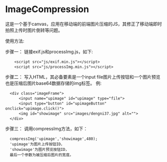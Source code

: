 ImageCompression
================

这是一个基于canvas，应用在移动端的前端图片压缩的JS，其修正了移动端即时拍照上传时图片倒转等问题。

使用方法:

步骤一：
      链接exif.js和processImg.js，如下:

        <script src="js/exif.min.js"></script>
        <script src="js/processImg.min.js"></script>

步骤二：
      写入HTML，其必备要素是一个input file图片上传按钮和一个图片预览也是压缩后图片base64数据存储的img标签。
      例:

      <div class="imageFrame">
          <input name="upimage" id="upimage" type="file">
          <input type="button" id="upimageButton" onclick="upimage.click()">
          <img id="showimage" src="images/dengni37.jpg" alt="">
      </div>

步骤三：
      调用compressImg方法，如下：
      
      compressImg('upimage','showimage',480);
      'upimage'为图片上传按钮ID，
      'showimage'为图片预览按钮ID，
      最后一个参数为被压缩后图片的宽度。
